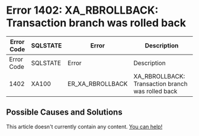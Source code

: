 
# Error 1402: XA_RBROLLBACK: Transaction branch was rolled back


| Error Code | SQLSTATE | Error | Description |
| --- | --- | --- | --- |
| Error Code | SQLSTATE | Error | Description |
| 1402 | XA100 | ER_XA_RBROLLBACK | XA_RBROLLBACK: Transaction branch was rolled back |




## Possible Causes and Solutions


This article doesn't currently contain any content. [You can help!](/kb/en/writing-and-editing-knowledge-base-articles/)

